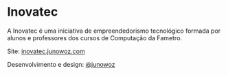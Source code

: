 # Inovatec

A Inovatec é uma iniciativa de empreendedorismo tecnológico formada por alunos e professores dos cursos de Computação da Fametro.

Site: [inovatec.junowoz.com](inovatec.junowoz.com)

Desenvolvimento e design: [@junowoz](https://junowoz.com)

<!-- 7f2af4ae-67ff-4bd2-8559-f770f09ed0af

"{\"path\":[\"logo/7f2af4ae-67ff-4bd2-8559-f770f09ed0af/logo-task.jpeg\"]}"

"{\"path\":[\"product/7f2af4ae-67ff-4bd2-8559-f770f09ed0af/produto-task-1.jpeg\",\"product/7f2af4ae-67ff-4bd2-8559-f770f09ed0af/produto-task-2.jpeg\",\"product/7f2af4ae-67ff-4bd2-8559-f770f09ed0af/produto-task-3.jpeg\"]}"


"{\"path\":[\"team/7f2af4ae-67ff-4bd2-8559-f770f09ed0af/time-task.jpeg\"]}" -->
